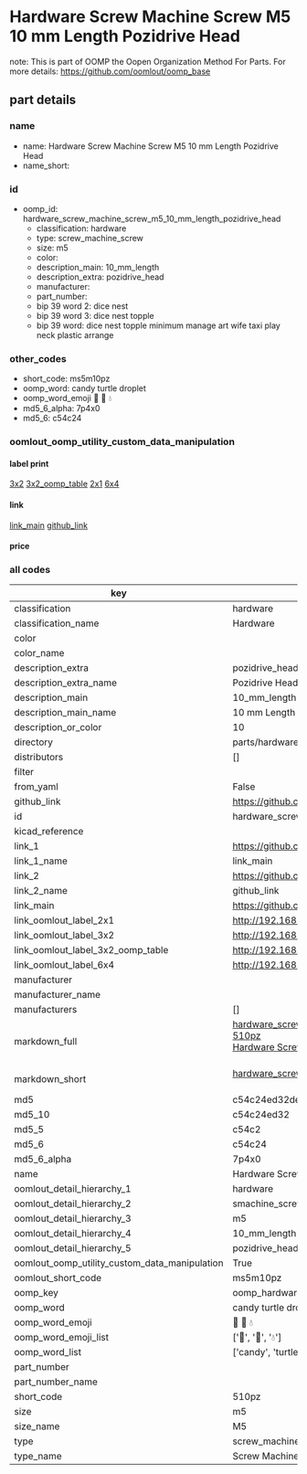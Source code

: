 # Hardware Screw Machine Screw M5 10 mm Length Pozidrive Head  

note: This is part of OOMP the Oopen Organization Method For Parts. For more details: https://github.com/oomlout/oomp_base

##  part details





### name
* name: Hardware Screw Machine Screw M5 10 mm Length Pozidrive Head
* name_short: 
### id
* oomp_id: hardware_screw_machine_screw_m5_10_mm_length_pozidrive_head
  * classification: hardware
  * type: screw_machine_screw
  * size: m5
  * color: 
  * description_main: 10_mm_length
  * description_extra: pozidrive_head
  * manufacturer: 
  * part_number: 
  * bip 39 word 2: dice nest
  * bip 39 word 3: dice nest topple
  * bip 39 word: dice nest topple minimum manage art wife taxi play neck plastic arrange

### other_codes
* short_code: ms5m10pz
* oomp_word: candy turtle droplet
* oomp_word_emoji :candy: :turtle: :droplet:
* md5_6_alpha: 7p4x0
* md5_6: c54c24






### oomlout_oomp_utility_custom_data_manipulation
#### label print
[3x2](http://192.168.1.245:1112/?label=oomp%207p4x0)
[3x2_oomp_table](http://192.168.1.107:1112/?label=oomp%207p4x0)
[2x1](http://192.168.1.242:1112/?label=oomp%207p4x0)
[6x4](http://192.168.1.55:1112/?label=oomp%207p4x0)    

#### link

[link_main](https://github.com/oomlout/oomlout_oomp_current_version_messy/tree/main/parts/hardware_screw_machine_screw_m5_10_mm_length_pozidrive_head) [github_link](https://github.com/oomlout/oomlout_oomp_part_src/tree/main/parts/hardware_screw_machine_screw_m5_10_mm_length_pozidrive_head)                             

#### price







### all codes 
| key | value |  
| --- | --- |  
| classification | hardware |  
| classification_name | Hardware |  
| color |  |  
| color_name |  |  
| description_extra | pozidrive_head |  
| description_extra_name | Pozidrive Head |  
| description_main | 10_mm_length |  
| description_main_name | 10 mm Length |  
| description_or_color | 10 |  
| directory | parts/hardware_screw_machine_screw_m5_10_mm_length_pozidrive_head |  
| distributors | [] |  
| filter |  |  
| from_yaml | False |  
| github_link | https://github.com/oomlout/oomlout_oomp_part_src/tree/main/parts/hardware_screw_machine_screw_m5_10_mm_length_pozidrive_head |  
| id | hardware_screw_machine_screw_m5_10_mm_length_pozidrive_head |  
| kicad_reference |  |  
| link_1 | https://github.com/oomlout/oomlout_oomp_current_version_messy/tree/main/parts/hardware_screw_machine_screw_m5_10_mm_length_pozidrive_head |  
| link_1_name | link_main |  
| link_2 | https://github.com/oomlout/oomlout_oomp_part_src/tree/main/parts/hardware_screw_machine_screw_m5_10_mm_length_pozidrive_head |  
| link_2_name | github_link |  
| link_main | https://github.com/oomlout/oomlout_oomp_current_version_messy/tree/main/parts/hardware_screw_machine_screw_m5_10_mm_length_pozidrive_head |  
| link_oomlout_label_2x1 | http://192.168.1.242:1112/?label=oomp%207p4x0 |  
| link_oomlout_label_3x2 | http://192.168.1.245:1112/?label=oomp%207p4x0 |  
| link_oomlout_label_3x2_oomp_table | http://192.168.1.107:1112/?label=oomp%207p4x0 |  
| link_oomlout_label_6x4 | http://192.168.1.55:1112/?label=oomp%207p4x0 |  
| manufacturer |  |  
| manufacturer_name |  |  
| manufacturers | [] |  
| markdown_full | [hardware_screw_machine_screw_m5_10_mm_length_pozidrive_head](https://github.com/oomlout/oomlout_oomp_current_version_messy/tree/main/parts/hardware_screw_machine_screw_m5_10_mm_length_pozidrive_head)<br>[510pz](https://github.com/oomlout/oomlout_oomp_current_version_messy/tree/main/parts/hardware_screw_machine_screw_m5_10_mm_length_pozidrive_head)<br>[Hardware Screw Machine Screw M5 10 Mm Length Pozidrive Head](https://github.com/oomlout/oomlout_oomp_current_version_messy/tree/main/parts/hardware_screw_machine_screw_m5_10_mm_length_pozidrive_head)<br><br> |  
| markdown_short | [hardware_screw_machine_screw_m5_10_mm_length_pozidrive_head](https://github.com/oomlout/oomlout_oomp_current_version_messy/tree/main/parts/hardware_screw_machine_screw_m5_10_mm_length_pozidrive_head)<br><br> |  
| md5 | c54c24ed32de7f5c334378d1ca6521eb |  
| md5_10 | c54c24ed32 |  
| md5_5 | c54c2 |  
| md5_6 | c54c24 |  
| md5_6_alpha | 7p4x0 |  
| name | Hardware Screw Machine Screw M5 10 mm Length Pozidrive Head |  
| oomlout_detail_hierarchy_1 | hardware |  
| oomlout_detail_hierarchy_2 | smachine_screw |  
| oomlout_detail_hierarchy_3 | m5 |  
| oomlout_detail_hierarchy_4 | 10_mm_length |  
| oomlout_detail_hierarchy_5 | pozidrive_head |  
| oomlout_oomp_utility_custom_data_manipulation | True |  
| oomlout_short_code | ms5m10pz |  
| oomp_key | oomp_hardware_screw_machine_screw_m5_10_mm_length_pozidrive_head |  
| oomp_word | candy turtle droplet |  
| oomp_word_emoji | :candy: :turtle: :droplet: |  
| oomp_word_emoji_list | [':candy:', ':turtle:', ':droplet:'] |  
| oomp_word_list | ['candy', 'turtle', 'droplet'] |  
| part_number |  |  
| part_number_name |  |  
| short_code | 510pz |  
| size | m5 |  
| size_name | M5 |  
| type | screw_machine_screw |  
| type_name | Screw Machine Screw |  
